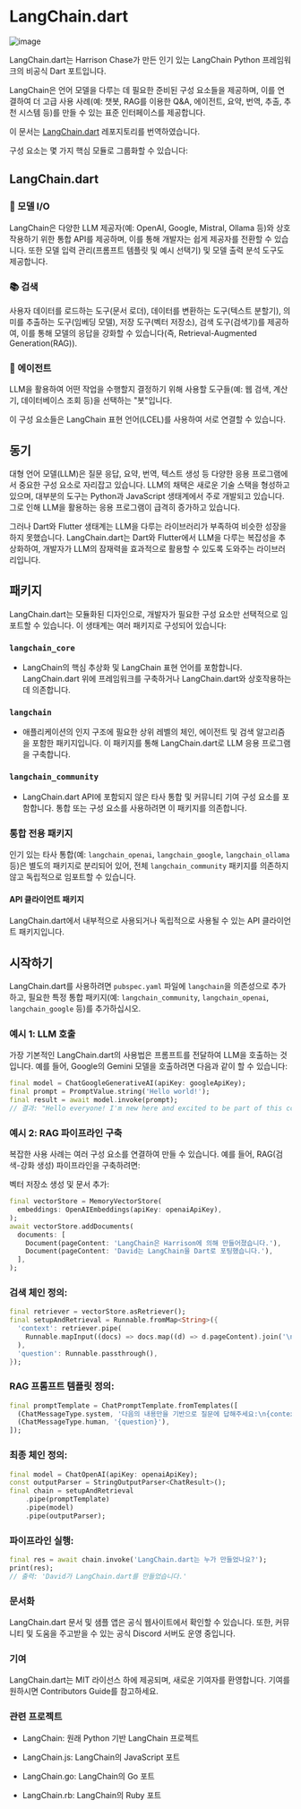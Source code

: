# LangChain.dart
![image](https://github.com/user-attachments/assets/91994a3a-4d93-4572-be00-f3f28cac5482)

LangChain.dart는 Harrison Chase가 만든 인기 있는 LangChain Python 프레임워크의 비공식 Dart 포트입니다.

LangChain은 언어 모델을 다루는 데 필요한 준비된 구성 요소들을 제공하며, 이를 연결하여 더 고급 사용 사례(예: 챗봇, RAG를 이용한 Q&A, 에이전트, 요약, 번역, 추출, 추천 시스템 등)를 만들 수 있는 표준 인터페이스를 제공합니다.

이 문서는 [LangChain.dart](https://github.com/davidmigloz/langchain_dart) 레포지토리를 번역하였습니다.

구성 요소는 몇 가지 핵심 모듈로 그룹화할 수 있습니다:

## LangChain.dart

### 📃 모델 I/O
LangChain은 다양한 LLM 제공자(예: OpenAI, Google, Mistral, Ollama 등)와 상호작용하기 위한 통합 API를 제공하며, 이를 통해 개발자는 쉽게 제공자를 전환할 수 있습니다. 또한 모델 입력 관리(프롬프트 템플릿 및 예시 선택기) 및 모델 출력 분석 도구도 제공합니다.

### 📚 검색
사용자 데이터를 로드하는 도구(문서 로더), 데이터를 변환하는 도구(텍스트 분할기), 의미를 추출하는 도구(임베딩 모델), 저장 도구(벡터 저장소), 검색 도구(검색기)를 제공하여, 이를 통해 모델의 응답을 강화할 수 있습니다(즉, Retrieval-Augmented Generation(RAG)).

### 🤖 에이전트
LLM을 활용하여 어떤 작업을 수행할지 결정하기 위해 사용할 도구들(예: 웹 검색, 계산기, 데이터베이스 조회 등)을 선택하는 "봇"입니다.

이 구성 요소들은 LangChain 표현 언어(LCEL)를 사용하여 서로 연결할 수 있습니다.

## 동기

대형 언어 모델(LLM)은 질문 응답, 요약, 번역, 텍스트 생성 등 다양한 응용 프로그램에서 중요한 구성 요소로 자리잡고 있습니다. LLM의 채택은 새로운 기술 스택을 형성하고 있으며, 대부분의 도구는 Python과 JavaScript 생태계에서 주로 개발되고 있습니다. 그로 인해 LLM을 활용하는 응용 프로그램이 급격히 증가하고 있습니다.

그러나 Dart와 Flutter 생태계는 LLM을 다루는 라이브러리가 부족하여 비슷한 성장을 하지 못했습니다. LangChain.dart는 Dart와 Flutter에서 LLM을 다루는 복잡성을 추상화하여, 개발자가 LLM의 잠재력을 효과적으로 활용할 수 있도록 도와주는 라이브러리입니다.

## 패키지

LangChain.dart는 모듈화된 디자인으로, 개발자가 필요한 구성 요소만 선택적으로 임포트할 수 있습니다. 이 생태계는 여러 패키지로 구성되어 있습니다:

### `langchain_core`
- LangChain의 핵심 추상화 및 LangChain 표현 언어를 포함합니다. LangChain.dart 위에 프레임워크를 구축하거나 LangChain.dart와 상호작용하는 데 의존합니다.

### `langchain`
- 애플리케이션의 인지 구조에 필요한 상위 레벨의 체인, 에이전트 및 검색 알고리즘을 포함한 패키지입니다. 이 패키지를 통해 LangChain.dart로 LLM 응용 프로그램을 구축합니다.

### `langchain_community`
- LangChain.dart API에 포함되지 않은 타사 통합 및 커뮤니티 기여 구성 요소를 포함합니다. 통합 또는 구성 요소를 사용하려면 이 패키지를 의존합니다.

### 통합 전용 패키지
인기 있는 타사 통합(예: `langchain_openai`, `langchain_google`, `langchain_ollama` 등)은 별도의 패키지로 분리되어 있어, 전체 `langchain_community` 패키지를 의존하지 않고 독립적으로 임포트할 수 있습니다.

#### API 클라이언트 패키지
LangChain.dart에서 내부적으로 사용되거나 독립적으로 사용될 수 있는 API 클라이언트 패키지입니다.

## 시작하기

LangChain.dart를 사용하려면 `pubspec.yaml` 파일에 `langchain`을 의존성으로 추가하고, 필요한 특정 통합 패키지(예: `langchain_community`, `langchain_openai`, `langchain_google` 등)를 추가하십시오.

### 예시 1: LLM 호출

가장 기본적인 LangChain.dart의 사용법은 프롬프트를 전달하여 LLM을 호출하는 것입니다. 예를 들어, Google의 Gemini 모델을 호출하려면 다음과 같이 할 수 있습니다:

```dart
final model = ChatGoogleGenerativeAI(apiKey: googleApiKey);
final prompt = PromptValue.string('Hello world!');
final result = await model.invoke(prompt);
// 결과: "Hello everyone! I'm new here and excited to be part of this community."
```
### 예시 2: RAG 파이프라인 구축
복잡한 사용 사례는 여러 구성 요소를 연결하여 만들 수 있습니다. 예를 들어, RAG(검색-강화 생성) 파이프라인을 구축하려면:

벡터 저장소 생성 및 문서 추가:

```dart
final vectorStore = MemoryVectorStore(
  embeddings: OpenAIEmbeddings(apiKey: openaiApiKey),
);
await vectorStore.addDocuments(
  documents: [
    Document(pageContent: 'LangChain은 Harrison에 의해 만들어졌습니다.'),
    Document(pageContent: 'David는 LangChain을 Dart로 포팅했습니다.'),
  ],
);
```
### 검색 체인 정의:

```dart
final retriever = vectorStore.asRetriever();
final setupAndRetrieval = Runnable.fromMap<String>({
  'context': retriever.pipe(
    Runnable.mapInput((docs) => docs.map((d) => d.pageContent).join('\n')),
  ),
  'question': Runnable.passthrough(),
});
```
### RAG 프롬프트 템플릿 정의:

```dart
final promptTemplate = ChatPromptTemplate.fromTemplates([
  (ChatMessageType.system, '다음의 내용만을 기반으로 질문에 답해주세요:\n{context}'),
  (ChatMessageType.human, '{question}'),
]);
```
### 최종 체인 정의:

```dart
final model = ChatOpenAI(apiKey: openaiApiKey);
const outputParser = StringOutputParser<ChatResult>();
final chain = setupAndRetrieval
    .pipe(promptTemplate)
    .pipe(model)
    .pipe(outputParser);
```
### 파이프라인 실행:

```dart
final res = await chain.invoke('LangChain.dart는 누가 만들었나요?');
print(res);
// 출력: 'David가 LangChain.dart를 만들었습니다.'
```
### 문서화
LangChain.dart 문서 및 샘플 앱은 공식 웹사이트에서 확인할 수 있습니다. 또한, 커뮤니티 및 도움을 주고받을 수 있는 공식 Discord 서버도 운영 중입니다.

### 기여
LangChain.dart는 MIT 라이선스 하에 제공되며, 새로운 기여자를 환영합니다. 기여를 원하시면 Contributors Guide를 참고하세요.

### 관련 프로젝트
- LangChain: 원래 Python 기반 LangChain 프로젝트

- LangChain.js: LangChain의 JavaScript 포트

- LangChain.go: LangChain의 Go 포트

- LangChain.rb: LangChain의 Ruby 포트
